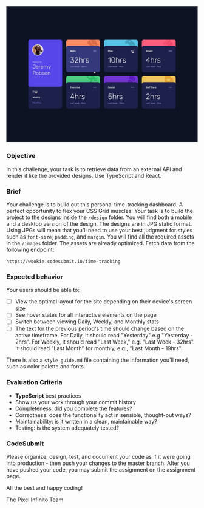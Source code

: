 <img src = "./ui.jpg"/>


### Objective

In this challenge, your task is to retrieve data from an external API and render it like the provided designs. Use TypeScript and React.

### Brief

Your challenge is to build out this personal time-tracking dashboard. A perfect opportunity to flex your CSS Grid muscles! Your task is to build the project to the designs inside the `/design` folder. You will find both a mobile and a desktop version of the design. The designs are in JPG static format. Using JPGs will mean that you'll need to use your best judgment for styles such as `font-size`, `padding`, and `margin`. You will find all the required assets in the `/images` folder. The assets are already optimized. Fetch data from the following endpoint:

    https://wookie.codesubmit.io/time-tracking

### Expected behavior

Your users should be able to:

-   [ ] View the optimal layout for the site depending on their device's screen size
-   [ ] See hover states for all interactive elements on the page
-   [ ] Switch between viewing Daily, Weekly, and Monthly stats
-   [ ] The text for the previous period's time should change based on the active timeframe. For Daily, it should read "Yesterday" e.g "Yesterday - 2hrs". For Weekly, it should read "Last Week," e.g. "Last Week - 32hrs". It should read "Last Month" for monthly, e.g., "Last Month - 19hrs".

There is also a `style-guide.md` file containing the information you'll need, such as color palette and fonts.

### Evaluation Criteria

-   **TypeScript** best practices
-   Show us your work through your commit history
-   Completeness: did you complete the features?
-   Correctness: does the functionality act in sensible, thought-out ways?
-   Maintainability: is it written in a clean, maintainable way?
-   Testing: is the system adequately tested?

### CodeSubmit

Please organize, design, test, and document your code as if it were going into production - then push your changes to the master branch. After you have pushed your code, you may submit the assignment on the assignment page.

All the best and happy coding!

The Pixel Infinito Team
